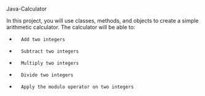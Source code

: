 Java-Calculator

In this project, you will use classes, methods, and objects to create a simple arithmetic calculator. The calculator will be able to:

* 		Add two integers
* 		Subtract two integers
* 		Multiply two integers
* 		Divide two integers
* 		Apply the modulo operator on two integers

